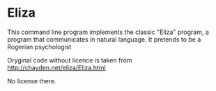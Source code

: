 # Eliza
This command line program implements the classic "Eliza" program, a program that communicates in natural language. It pretends to be a Rogerian psychologist

Oryginal code without licence is taken from http://chayden.net/eliza/Eliza.html

No license there.
